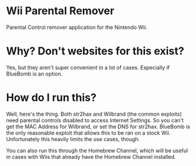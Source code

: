 # Wii Parental Remover
Parental Control remover application for the Nintendo Wii.

# Why? Don't websites for this exist?
Yes, but they aren't super convenient in a lot of cases. Especially if BlueBomb is an option.

# How do I run this?
Well, here's the thing. Both str2hax and Wilbrand (the common exploits) need parental controls disabled to access Internet Settings. So you can't get the MAC Address for Wilbrand, or set the DNS for str2hax. BlueBomb is the only reasonable exploit that allows this to be ran on a stock Wii. Unfortunately this heavily limits the use cases, though.

You can also run this through the Homebrew Channel, which will be useful in cases with Wiis that already have the Homebrew Channel installed.
